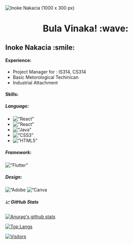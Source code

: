 
![Inoke Nakacia (1000 x 300 px)](https://user-images.githubusercontent.com/55421987/141046615-ae96e1fb-e21d-44b3-8206-9641ec54d1c6.png)

<!-- title only -->
<h1 align="center"> Bula Vinaka! :wave: </h1>

<!-- title with div -->
<div > <h2 > Inoke Nakacia :smile:</h2> </div>

<!-- title with span (you can render emojis or markdown inside it) -->
<span align="center"> <h4> Experience: </h4> </span>
<ul>
  <li>Project Manager for : IS314, CS314</li>
  <li>Basic Metorological Techinican</li>
  <li>Industrial Attachment</li>
</ul>

<div > 
<span> <h4> Skills: </h4> </span>
<span> <h5> Language: </h5> </span>
  <ul>
  <li><img alt=”React” src= "https://img.shields.io/badge/c++-%2300599C.svg?style=for-the-badge&logo=c%2B%2B&logoColor=white"/> </li>
  <li> <img alt=”React” src= "https://img.shields.io/badge/c++-%2300599C.svg?style=for-the-badge&logo=c%2B%2B&logoColor=white"/> </li>   
  <li><img alt=”Java” src= "https://img.shields.io/badge/java-%23ED8B00.svg?style=for-the-badge&logo=java&logoColor=white"/> </li>
  <li><img alt=”CSS3” src= "https://img.shields.io/badge/css3-%231572B6.svg?style=for-the-badge&logo=css3&logoColor=white"/></li>
  <li><img alt=”HTML5” src= "https://img.shields.io/badge/html5-%23E34F26.svg?style=for-the-badge&logo=html5&logoColor=white"/> </li>
</ul>
  <span> <h5> Framework: </h5> </span>
  <img alt=”Flutter” src= "https://img.shields.io/badge/Flutter-%2302569B.svg?style=for-the-badge&logo=Flutter&logoColor=white"/>
  <span> <h5> Design: </h5> </span>
  <img alt=”Adobe Lightroom” src= "https://img.shields.io/badge/Adobe%20Lightroom-31A8FF.svg?style=for-the-badge&logo=Adobe%20Lightroom&logoColor=white"/>
  <img alt=”Canva Lightroom” src= "https://img.shields.io/badge/Canva-%2300C4CC.svg?style=for-the-badge&logo=Canva&logoColor=white"/>
 </div>
<div>
  <span> <h5> 📈 GitHub Stats </h5> </span>
  
[![Anurag's github stats](https://github-readme-stats.vercel.app/api?username=knox95kvt)](https://github.com/knox95kvt)

[![Top Langs](https://github-readme-stats.vercel.app/api/top-langs/?username=knox95kvt&layout=compact)](https://github.com/knox95kvt)

[![Visitors](https://visitor-badge.glitch.me/badge?page_id=knox95kvt.knox95kvt)](https://github.com/knox95kvt)
  
  </div>
